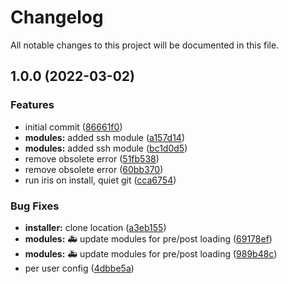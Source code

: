 # Changelog

All notable changes to this project will be documented in this file.

## 1.0.0 (2022-03-02)


### Features

* initial commit ([86661f0](https://github.com/mschf-dev/iris/commit/86661f06fb2a91c09550961d36f7e0a31e8409c6))
* **modules:** added ssh module ([a157d14](https://github.com/mschf-dev/iris/commit/a157d149bbdea35bbc9014f1c556a507e7d40be0))
* **modules:** added ssh module ([bc1d0d5](https://github.com/mschf-dev/iris/commit/bc1d0d54c45c10010c8e9f74a43fc3f4b6c63f52))
* remove obsolete error ([51fb538](https://github.com/mschf-dev/iris/commit/51fb538b7856e57e3665454c78873ce2590b4025))
* remove obsolete error ([60bb370](https://github.com/mschf-dev/iris/commit/60bb3701cfc57e13af91a12acbbaa4947be5f7ca))
* run iris on install, quiet git ([cca6754](https://github.com/mschf-dev/iris/commit/cca675413cb36d9493b95c46ba29b8c449717fe9))


### Bug Fixes

* **installer:** clone location ([a3eb155](https://github.com/mschf-dev/iris/commit/a3eb155a0ea94cc055290b195028261bd8c8aaec))
* **modules:** :ambulance: update modules for pre/post loading ([69178ef](https://github.com/mschf-dev/iris/commit/69178efad6f7840e7f0be82dab8e49aeb8fc8fd7))
* **modules:** :ambulance: update modules for pre/post loading ([989b48c](https://github.com/mschf-dev/iris/commit/989b48cd593bc6584aee85fc3749e983f751efd1))
* per user config ([4dbbe5a](https://github.com/mschf-dev/iris/commit/4dbbe5acb18e22b3678d3e65a029f8f37e203835))
